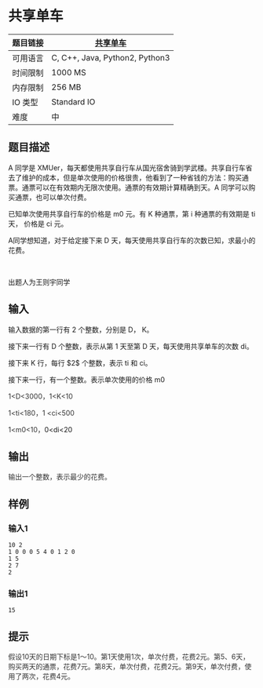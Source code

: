 # 共享单车

| 题目链接 | [共享单车](http://xmuoj.com/problem/FTCT-36) |
| --- | --- |
| 可用语言 | C, C++, Java, Python2, Python3 |
| 时间限制 | 1000 MS |
| 内存限制 | 256 MB |
| IO 类型 | Standard IO |
| 难度 | 中 |

## 题目描述

<p>A 同学是 XMUer，每天都使用共享自行车从国光宿舍骑到学武楼。共享自行车省去了维护的成本，但是单次使用的价格很贵，他看到了一种省钱的方法：购买通票。通票可以在有效期内无限次使用。通票的有效期计算精确到天。A 同学可以购买通票，也可以单次付费。</p><p>已知单次使用共享自行车的价格是 m0 元。有 K 种通票，第 i 种通票的有效期是 ti 天， 价格是 ci 元。</p><p>A同学想知道，对于给定接下来 D 天，每天使用共享自行车的次数已知，求最小的花费。</p><p><br /></p><p>出题人为王则宇同学<br /></p>

## 输入

<p>输入数据的第一行有 2 个整数，分别是 D， K。</p><p>接下来一行有 D 个整数，表示从第 1 天至第 D 天，每天使用共享单车的次数 di。</p><p>接下来 K 行，每行  $2$  个整数，表示 ti 和 ci。</p><p>接下来一行，有一个整数。表示单次使用的价格 m0</p><p><span style="color: rgb(51, 51, 51);">1&lt;D&lt;3000，1&lt;K&lt;10</span></p><p><span style="color: rgb(51, 51, 51);">1&lt;ti&lt;180，1 &lt;ci&lt;500</span></p><p><span style="color: rgb(51, 51, 51);">1&lt;m0&lt;10，</span>0&lt;di&lt;20</p>

## 输出

<p><span style="color: rgb(51, 51, 51);">输出一个整数，表示最少的花费。</span><br /></p>

## 样例

### 输入1

```
10 2
1 0 0 0 5 4 0 1 2 0
1 5
2 7
2
```

### 输出1

```
15
```

## 提示

<p><span style="color: rgb(51, 51, 51);">假设10天的日期下标是1～10。第1天使用1次，单次付费，花费2元。第5、6天，购买两天的通票，花费7元。第8天，单次付费，花费2元。第9天，单次付费，使用了两次，花费4元。</span><br /></p>


